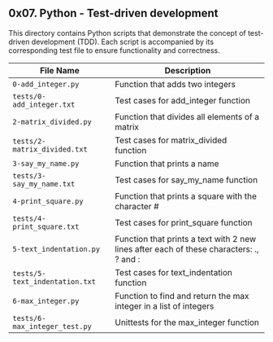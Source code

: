 ## 0x07. Python - Test-driven development

This directory contains Python scripts that demonstrate the concept of test-driven development (TDD). Each script is accompanied by its corresponding test file to ensure functionality and correctness.

| File Name | Description     |
| ------------ | ------------    |
| `0-add_integer.py` | Function that adds two integers |
| `tests/0-add_integer.txt` | Test cases for add_integer function |
| `2-matrix_divided.py` | Function that divides all elements of a matrix |
| `tests/2-matrix_divided.txt` | Test cases for matrix_divided function |
| `3-say_my_name.py` | Function that prints a name |
| `tests/3-say_my_name.txt` | Test cases for say_my_name function |
| `4-print_square.py` | Function that prints a square with the character # |
| `tests/4-print_square.txt` | Test cases for print_square function |
| `5-text_indentation.py` | Function that prints a text with 2 new lines after each of these characters: ., ? and : |
| `tests/5-text_indentation.txt` | Test cases for text_indentation function |
| `6-max_integer.py` | Function to find and return the max integer in a list of integers |
| `tests/6-max_integer_test.py` | Unittests for the max_integer function |